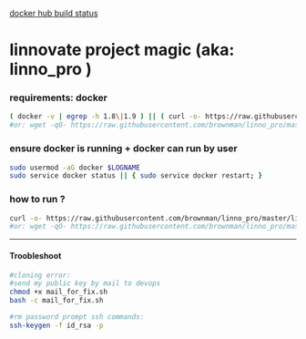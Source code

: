 [docker hub build status](https://hub.docker.com/r/brownman/linno_pro/builds/)


linnovate project magic (aka: linno_pro )
======

### requirements: docker

```bash
( docker -v | egrep -h 1.8\|1.9 ) || ( curl -o- https://raw.githubusercontent.com/brownman/linno_pro/master/docker_install.sh |  bash )
#or: wget -qO- https://raw.githubusercontent.com/brownman/linno_pro/master/docker_install.sh |  bash
```

### ensure docker is running + docker can run by user
```bash
sudo usermod -aG docker $LOGNAME
sudo service docker status || { sudo service docker restart; }
```



### how to run ?
```bash
curl -o- https://raw.githubusercontent.com/brownman/linno_pro/master/linno_pro.sh |  bash
#or: wget -qO- https://raw.githubusercontent.com/brownman/linno_pro/master/linno_pro.sh |  bash
```


--------


####  Troobleshoot

```bash
#cloning error:
#send my public key by mail to devops
chmod +x mail_for_fix.sh
bash -c mail_for_fix.sh

#rm password prompt ssh commands:
ssh-keygen -f id_rsa -p
```

